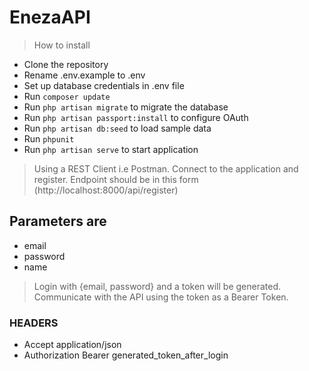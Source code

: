 # EnezaAPI

> How to install
 - Clone the repository
 - Rename .env.example to .env
 - Set up database credentials in .env file
 - Run `composer update`
 - Run `php artisan migrate` to migrate the database
 - Run `php artisan passport:install` to configure OAuth
 - Run `php artisan db:seed` to load sample data
 - Run `phpunit`
 - Run `php artisan serve` to start application

 > Using a REST Client i.e Postman. Connect to the application and register. Endpoint should be in this form (http://localhost:8000/api/register)

 ## Parameters are
 - email
 - password
 - name
 > Login with {email, password} and a token will be generated.
 > Communicate with the API using the token as a Bearer Token.

 ### HEADERS
  - Accept           application/json
  - Authorization    Bearer generated_token_after_login